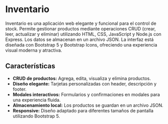 
# Inventario

Inventario es una aplicación web elegante y funcional para el control de stock. Permite gestionar productos mediante operaciones CRUD (crear, leer, actualizar y eliminar) utilizando HTML, CSS, JavaScript y Node.js con Express. Los datos se almacenan en un archivo JSON. La interfaz está diseñada con Bootstrap 5 y Bootstrap Icons, ofreciendo una experiencia visual moderna y atractiva.

## Características

- **CRUD de productos:** Agrega, edita, visualiza y elimina productos.
- **Diseño elegante:** Tarjetas personalizadas con header, descripción y footer.
- **Modales interactivos:** Formularios y confirmaciones en modales para una experiencia fluida.
- **Almacenamiento local:** Los productos se guardan en un archivo JSON.
- **Responsive:** Diseño adaptado para diferentes tamaños de pantalla utilizando Bootstrap 5.
